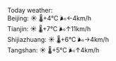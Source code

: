 Today weather:  
Beijing: ☀️   🌡️+4°C 🌬️←4km/h  
Tianjin: ☀️   🌡️+7°C 🌬️↑11km/h  
Shijiazhuang: ☀️   🌡️+6°C 🌬️→4km/h  
Tangshan: ☀️   🌡️+5°C 🌬️↑4km/h  
